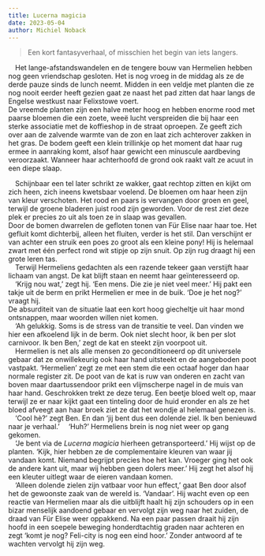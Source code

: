 ```yaml
---
title: Lucerna magicia
date: 2023-05-04
author: Michiel Noback
---
```


> Een kort fantasyverhaal, of misschien het begin van iets langers.

&emsp;Het lange-afstandswandelen en de tengere bouw van Hermelien hebben nog geen vriendschap gesloten. Het is nog vroeg in de middag als ze de derde pauze sinds de lunch neemt. Midden in een veldje met planten die ze nog nooit eerder heeft gezien gaat ze naast het pad zitten dat haar langs de Engelse westkust naar Felixstowe voert.  
De vreemde planten zijn een halve meter hoog en hebben enorme rood met paarse bloemen die een zoete, weeë lucht verspreiden die bij haar een sterke associatie met de koffieshop in de straat oproepen. Ze geeft zich over aan de zalvende warmte van de zon en laat zich achterover zakken in het gras. De bodem geeft een klein trillinkje op het moment dat haar rug ermee in aanraking komt, alsof haar gewicht een minuscule aardbeving veroorzaakt. Wanneer haar achterhoofd de grond ook raakt valt ze acuut in een diepe slaap.  

&emsp;Schijnbaar een tel later schrikt ze wakker, gaat rechtop zitten en kijkt om zich heen, zich ineens kwetsbaar voelend. De bloemen om haar heen zijn van kleur verschoten. Het rood en paars is vervangen door groen en geel, terwijl de groene bladeren juist rood zijn geworden. Voor de rest ziet deze plek er precies zo uit als toen ze in slaap was gevallen.  
Door de bomen dwarrelen de gefloten tonen van Für Elise naar haar toe. Het gefluit komt dichterbij, alleen het fluiten, verder is het stil. Dan verschijnt er van achter een struik een poes zo groot als een kleine pony! Hij is helemaal zwart met één perfect rond wit stipje op zijn snuit. Op zijn rug draagt hij een grote leren tas.  
&emsp;Terwijl Hermeliens gedachten als een razende tekeer gaan verstijft haar lichaam van angst.
De kat blijft staan en neemt haar geïnteresseerd op.  
&emsp;‘Krijg nou wat,’ zegt hij. ‘Een mens. Die zie je niet veel meer.’ Hij pakt een takje uit de berm en prikt Hermelien er mee in de buik. ‘Doe je het nog?’ vraagt hij.  
De absurditeit van de situatie laat een kort hoog giecheltje uit haar mond ontsnappen, maar woorden willen niet komen.  
&emsp;‘Ah gelukkig. Soms is de stress van de transitie te veel. Dan vinden we hier een afkoelend lijk in de berm. Ook niet slecht hoor, ik ben per slot carnivoor. Ik ben Ben,’ zegt de kat en steekt zijn voorpoot uit.  
&emsp;Hermelien is net als alle mensen zo geconditioneerd op dit universele gebaar dat ze onwillekeurig ook haar hand uitsteekt en de aangeboden poot vastpakt. ‘Hermelien’ zegt ze met een stem die een octaaf hoger dan haar normale register zit. De poot van de kat is ruw van onderen en zacht van boven maar daartussendoor prikt een vlijmscherpe nagel in de muis van haar hand. Geschrokken trekt ze deze terug. Een beetje bloed welt op, maar terwijl ze er naar kijkt gaat een tinteling door de huid eronder en als ze het bloed afveegt aan haar broek ziet ze dat het wondje al helemaal genezen is.  
&emsp;‘Cool hè?’ zegt Ben. En dan ‘jij bent dus een dolende ziel. Ik ben benieuwd naar je verhaal.’ 
&emsp;‘Huh?’ Hermeliens brein is nog niet weer op gang gekomen.  
&emsp;‘Je bent via de _Lucerna magicia_ hierheen getransporteerd.’ Hij wijst op de planten. ‘Kijk, hier hebben ze de complementaire kleuren van waar jij vandaan komt. Niemand begrijpt precies hoe het kan. Vroeger ging het ook de andere kant uit, maar wij hebben geen dolers meer.’ Hij zegt het alsof hij een kleuter uitlegt waar de eieren vandaan komen.  
&emsp;‘Alleen dolende zielen zijn vatbaar voor hun effect,’ gaat Ben door alsof het de gewoonste zaak van de wereld is. ‘Vandaar’. Hij wacht even op een reactie van Hermelien maar als die uitblijft haalt hij zijn schouders op in een bizar menselijk aandoend gebaar en vervolgt zijn weg naar het zuiden, de draad van Für Elise weer oppakkend. Na een paar passen draait hij zijn hoofd in een soepele beweging honderdtachtig graden naar achteren en zegt ‘komt je nog? Feli-city is nog een eind hoor.’ Zonder antwoord af te wachten vervolgt hij zijn weg.

